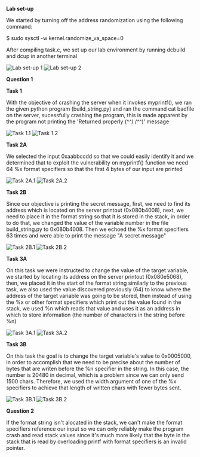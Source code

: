 **Lab set-up**

We started by turning off the address randomization using the following command:

$ sudo sysctl -w kernel.randomize_va_space=0

After compiling task.c, we set up our lab environment by running dcbuild and dcup in another terminal

![Lab set-up 1](/Images/Logbook6/task1_1.png)
![Lab set-up 2](/Images/Logbook6/task_1_2.png)

**Question 1**

**Task 1**

With the objective of crashing the server when it invokes myprintf(), we ran the given python program (build_string.py) and ran the command cat badfile on the server, sucessfully crashing the program, this is made apparent by the program not printing the 'Returned properly (^_^) (^_^)' message

![Task 1.1](/Images/Logbook6/task_1_4.png)
![Task 1.2](/Images/Logbook6/task_1_3.png)

**Task 2A**

We selected the input 0xaabbccdd so that we could easily identify it and we determined that to exploit the vulnerability on myprintf() function we need 64 %x format specifiers so that the first 4 bytes of our input are printed

![Task 2A.1](/Images/Logbook6/task_2a_2.png)
![Task 2A.2](/Images/Logbook6/task_2a_3.png)

**Task 2B**

Since our objective is printing the secret message, first, we need to find its address which is located on the server printout (0x080b4008), next, we need to place it in the format string so that it is stored in the stack, in order to do that, we changed the value of the variable number in the file build_string.py to 0x080b4008. Then we echoed the %x format specifiers 63 times and were able to print the message "A secret message"

![Task 2B.1](/Images/Logbook6/task_2b_1.png)
![Task 2B.2](/Images/Logbook6/task_2b_2.png)

**Task 3A**

On this task we were instructed to change the value of the target variable, we started by locating its address on the server printout (0x080e5068), then, we placed it in the start of the format string similarly to the previous task, we also used the value discovered previously (64) to know where the address of the target variable was going to be stored, then instead of using the %x or other format specifiers which print out the value found in the stack, we used %n which reads that value and uses it as an address in which to store information (the number of characters in the string before %n)

![Task 3A.1](/Images/Logbook6/task_3a_1.png)
![Task 3A.2](/Images/Logbook6/task_3a_2.png)

**Task 3B**

On this task the goal is to change the target variable's value to 0x0005000, in order to accomplish that we need to be precise about the number of bytes that are writen before the %n specifier in the string. In this case, the number is 20480 in decimal, which is a problem since we can only send 1500 chars. Therefore, we used the width argument of one of the %x specifiers to achieve that length of written chars with fewer bytes sent.

![Task 3B.1](/Images/Logbook6/task_3b_1.png)
![Task 3B.2](/Images/Logbook6/task_3b_2.png)


**Question 2**

If the format string isn't alocated in the stack, we can't make the format specifiers reference our input so we can only reliably make the program crash and read stack values since it's much more likely that the byte in the stack that is read by overloading printf with format specifiers is an invalid pointer.


